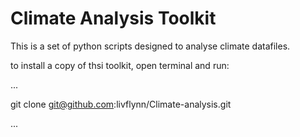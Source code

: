 # Climate Analysis Toolkit 

This is a set of python scripts designed to analyse climate datafiles.

to install a copy of thsi toolkit, open terminal and run:

...

git clone git@github.com:livflynn/Climate-analysis.git

...


